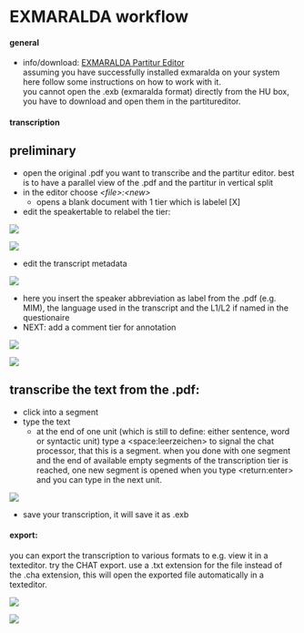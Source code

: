 # EXMARALDA workflow
#### general
- info/download: [EXMARALDA Partitur Editor][1]   
assuming you have successfully installed exmaralda on your system here follow some instructions on how to work with it.    
you cannot open the .exb (exmaralda format) directly from the HU box, you have to download and open them in the partitureditor.   
#### transcription
## preliminary
- open the original .pdf you want to transcribe and the partitur editor. best is to have a parallel view of the .pdf and the partitur in vertical split
- in the editor choose *\<file\>:\<new\>*
	- opens a blank document with 1 tier which is labelel  [X]
- edit the speakertable to relabel the tier:

![][image-1]

![][image-2]

- edit the transcript metadata

![][image-3]

- here you insert the speaker abbreviation as label from the .pdf (e.g. MIM), the language used in the transcript and the L1/L2 if named in the questionaire
- NEXT: add a comment tier for annotation

![][image-4]

![][image-5]

## transcribe the text from the .pdf:
- click into a segment
- type the text
	- at the end of one unit (which is still to define: either sentence, word or syntactic unit) type a \<space:leerzeichen\> to signal the chat processor, that this is a segment. when you done with one segment and the end of available empty segments of the transcription tier is reached, one new segment is opened when you type \<return:enter\> and you can type in the next unit.

![][image-6]

- save your transcription, it will save it as .exb

#### export:
you can export the transcription to various formats to e.g. view it in a texteditor. try the CHAT export. use a .txt extension for the file instead of the .cha extension, this will open the exported file automatically in a texteditor.

![][image-7]

![][image-8]

[1]:	https://exmaralda.org/de/partitur-editor-de/

[image-1]:	https://ada-sub.dh-index.org/school/pr/2023-04-15/ses_wrapup/src/exm_2_1.png
[image-2]:	https://ada-sub.dh-index.org/school/pr/2023-04-15/ses_wrapup/src/exm_2_2.png
[image-3]:	https://ada-sub.dh-index.org/school/pr/2023-04-15/ses_wrapup/src/exm_2_2b.png
[image-4]:	https://ada-sub.dh-index.org/school/pr/2023-04-15/ses_wrapup/src/exm_2_3.png
[image-5]:	https://ada-sub.dh-index.org/school/pr/2023-04-15/ses_wrapup/src/exm_2_3b.png
[image-6]:	https://ada-sub.dh-index.org/school/pr/2023-04-15/ses_wrapup/src/exm_2_4.png
[image-7]:	https://ada-sub.dh-index.org/school/pr/2023-04-15/ses_wrapup/src/exm_2_5a.png
[image-8]:	https://ada-sub.dh-index.org/school/pr/2023-04-15/ses_wrapup/src/exm_2_5b.png